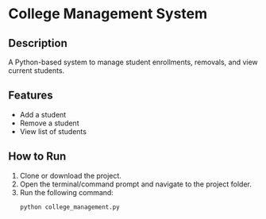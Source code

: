 # College Management System

## Description
A Python-based system to manage student enrollments, removals, and view current students.

## Features
- Add a student
- Remove a student
- View list of students

## How to Run

1. Clone or download the project.
2. Open the terminal/command prompt and navigate to the project folder.
3. Run the following command:
   ```bash
   python college_management.py
